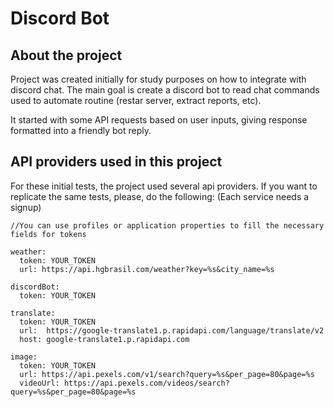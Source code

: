 # Discord Bot 

## About the project
Project was created initially for study purposes on how to integrate with discord chat.
The main goal is create a discord bot to read chat commands used to automate routine (restar server, extract reports, etc).

It started with some API requests based on user inputs, giving response formatted into a friendly bot reply.


## API providers used in this project 

For these initial tests, the project used several api providers.
If you want to replicate the same tests, please, do the following:
(Each service needs a signup)
```
//You can use profiles or application properties to fill the necessary fields for tokens

weather:
  token: YOUR_TOKEN
  url: https://api.hgbrasil.com/weather?key=%s&city_name=%s

discordBot:
  token: YOUR_TOKEN

translate:
  token: YOUR_TOKEN
  url:  https://google-translate1.p.rapidapi.com/language/translate/v2
  host: google-translate1.p.rapidapi.com

image:
  token: YOUR_TOKEN
  url: https://api.pexels.com/v1/search?query=%s&per_page=80&page=%s
  videoUrl: https://api.pexels.com/videos/search?query=%s&per_page=80&page=%s
```
